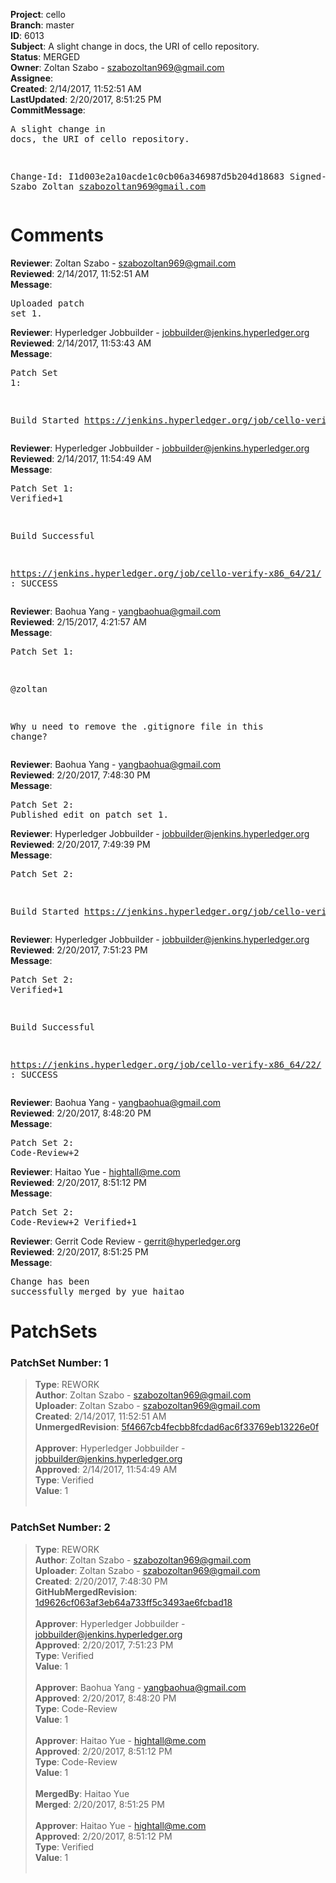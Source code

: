 <strong>Project</strong>: cello<br><strong>Branch</strong>: master<br><strong>ID</strong>: 6013<br><strong>Subject</strong>: A slight change in docs, the URI of cello repository.<br><strong>Status</strong>: MERGED<br><strong>Owner</strong>: Zoltan Szabo - szabozoltan969@gmail.com<br><strong>Assignee</strong>:<br><strong>Created</strong>: 2/14/2017, 11:52:51 AM<br><strong>LastUpdated</strong>: 2/20/2017, 8:51:25 PM<br><strong>CommitMessage</strong>:<br><pre>A slight change in docs, the URI of cello repository.

Change-Id: I1d003e2a10acde1c0cb06a346987d5b204d18683
Signed-off-by: Szabo Zoltan <szabozoltan969@gmail.com>
</pre><h1>Comments</h1><strong>Reviewer</strong>: Zoltan Szabo - szabozoltan969@gmail.com<br><strong>Reviewed</strong>: 2/14/2017, 11:52:51 AM<br><strong>Message</strong>: <pre>Uploaded patch set 1.</pre><strong>Reviewer</strong>: Hyperledger Jobbuilder - jobbuilder@jenkins.hyperledger.org<br><strong>Reviewed</strong>: 2/14/2017, 11:53:43 AM<br><strong>Message</strong>: <pre>Patch Set 1:

Build Started https://jenkins.hyperledger.org/job/cello-verify-x86_64/21/</pre><strong>Reviewer</strong>: Hyperledger Jobbuilder - jobbuilder@jenkins.hyperledger.org<br><strong>Reviewed</strong>: 2/14/2017, 11:54:49 AM<br><strong>Message</strong>: <pre>Patch Set 1: Verified+1

Build Successful 

https://jenkins.hyperledger.org/job/cello-verify-x86_64/21/ : SUCCESS</pre><strong>Reviewer</strong>: Baohua Yang - yangbaohua@gmail.com<br><strong>Reviewed</strong>: 2/15/2017, 4:21:57 AM<br><strong>Message</strong>: <pre>Patch Set 1:

@zoltan

Why u need to remove the .gitignore file in this change?</pre><strong>Reviewer</strong>: Baohua Yang - yangbaohua@gmail.com<br><strong>Reviewed</strong>: 2/20/2017, 7:48:30 PM<br><strong>Message</strong>: <pre>Patch Set 2: Published edit on patch set 1.</pre><strong>Reviewer</strong>: Hyperledger Jobbuilder - jobbuilder@jenkins.hyperledger.org<br><strong>Reviewed</strong>: 2/20/2017, 7:49:39 PM<br><strong>Message</strong>: <pre>Patch Set 2:

Build Started https://jenkins.hyperledger.org/job/cello-verify-x86_64/22/</pre><strong>Reviewer</strong>: Hyperledger Jobbuilder - jobbuilder@jenkins.hyperledger.org<br><strong>Reviewed</strong>: 2/20/2017, 7:51:23 PM<br><strong>Message</strong>: <pre>Patch Set 2: Verified+1

Build Successful 

https://jenkins.hyperledger.org/job/cello-verify-x86_64/22/ : SUCCESS</pre><strong>Reviewer</strong>: Baohua Yang - yangbaohua@gmail.com<br><strong>Reviewed</strong>: 2/20/2017, 8:48:20 PM<br><strong>Message</strong>: <pre>Patch Set 2: Code-Review+2</pre><strong>Reviewer</strong>: Haitao Yue - hightall@me.com<br><strong>Reviewed</strong>: 2/20/2017, 8:51:12 PM<br><strong>Message</strong>: <pre>Patch Set 2: Code-Review+2 Verified+1</pre><strong>Reviewer</strong>: Gerrit Code Review - gerrit@hyperledger.org<br><strong>Reviewed</strong>: 2/20/2017, 8:51:25 PM<br><strong>Message</strong>: <pre>Change has been successfully merged by yue haitao</pre><h1>PatchSets</h1><h3>PatchSet Number: 1</h3><blockquote><strong>Type</strong>: REWORK<br><strong>Author</strong>: Zoltan Szabo - szabozoltan969@gmail.com<br><strong>Uploader</strong>: Zoltan Szabo - szabozoltan969@gmail.com<br><strong>Created</strong>: 2/14/2017, 11:52:51 AM<br><strong>UnmergedRevision</strong>: [5f4667cb4fecbb8fcdad6ac6f33769eb13226e0f](https://github.com/hyperledger-gerrit-archive/cello/commit/5f4667cb4fecbb8fcdad6ac6f33769eb13226e0f)<br><br><strong>Approver</strong>: Hyperledger Jobbuilder - jobbuilder@jenkins.hyperledger.org<br><strong>Approved</strong>: 2/14/2017, 11:54:49 AM<br><strong>Type</strong>: Verified<br><strong>Value</strong>: 1<br><br></blockquote><h3>PatchSet Number: 2</h3><blockquote><strong>Type</strong>: REWORK<br><strong>Author</strong>: Zoltan Szabo - szabozoltan969@gmail.com<br><strong>Uploader</strong>: Zoltan Szabo - szabozoltan969@gmail.com<br><strong>Created</strong>: 2/20/2017, 7:48:30 PM<br><strong>GitHubMergedRevision</strong>: [1d9626cf063af3eb64a733ff5c3493ae6fcbad18](https://github.com/hyperledger-gerrit-archive/cello/commit/1d9626cf063af3eb64a733ff5c3493ae6fcbad18)<br><br><strong>Approver</strong>: Hyperledger Jobbuilder - jobbuilder@jenkins.hyperledger.org<br><strong>Approved</strong>: 2/20/2017, 7:51:23 PM<br><strong>Type</strong>: Verified<br><strong>Value</strong>: 1<br><br><strong>Approver</strong>: Baohua Yang - yangbaohua@gmail.com<br><strong>Approved</strong>: 2/20/2017, 8:48:20 PM<br><strong>Type</strong>: Code-Review<br><strong>Value</strong>: 1<br><br><strong>Approver</strong>: Haitao Yue - hightall@me.com<br><strong>Approved</strong>: 2/20/2017, 8:51:12 PM<br><strong>Type</strong>: Code-Review<br><strong>Value</strong>: 1<br><br><strong>MergedBy</strong>: Haitao Yue<br><strong>Merged</strong>: 2/20/2017, 8:51:25 PM<br><br><strong>Approver</strong>: Haitao Yue - hightall@me.com<br><strong>Approved</strong>: 2/20/2017, 8:51:12 PM<br><strong>Type</strong>: Verified<br><strong>Value</strong>: 1<br><br></blockquote>